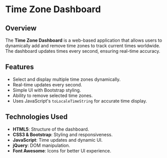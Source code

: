 # Time Zone Dashboard

## Overview
The **Time Zone Dashboard** is a web-based application that allows users to dynamically add and remove time zones to track current times worldwide. The dashboard updates times every second, ensuring real-time accuracy.

## Features
- Select and display multiple time zones dynamically.
- Real-time updates every second.
- Simple UI with Bootstrap styling.
- Ability to remove selected time zones.
- Uses JavaScript's `toLocaleTimeString` for accurate time display.

## Technologies Used
- **HTML5**: Structure of the dashboard.
- **CSS3 & Bootstrap**: Styling and responsiveness.
- **JavaScript**: Time updates and dynamic UI.
- **jQuery**: DOM manipulation.
- **Font Awesome**: Icons for better UI experience.
